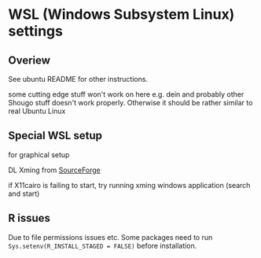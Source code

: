 # WSL (Windows Subsystem Linux) settings

## Overiew

See ubuntu README for other instructions.

some cutting edge stuff won't work on here e.g. dein and probably other Shougo stuff doesn't work properly. Otherwise it should be rather similar to real Ubuntu Linux

## Special WSL setup

for graphical setup

DL Xming from [SourceForge](https://sourceforge.net/projects/xming/)

if X11cairo is failing to start, try running xming windows application (search and start)

## R issues

Due to file permissions issues etc.
Some packages need to run `Sys.setenv(R_INSTALL_STAGED = FALSE)` before installation.
